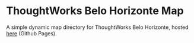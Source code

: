# ThoughtWorks Belo Horizonte Map

A simple dynamic map directory for ThoughtWorks Belo Horizonte, hosted [here](http://brunotrecenti.com/bh-map) (Github Pages).
